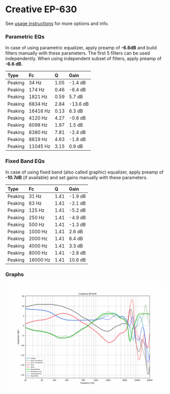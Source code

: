 # Creative EP-630
See [usage instructions](https://github.com/jaakkopasanen/AutoEq#usage) for more options and info.

### Parametric EQs
In case of using parametric equalizer, apply preamp of **-6.6dB** and build filters manually
with these parameters. The first 5 filters can be used independently.
When using independent subset of filters, apply preamp of **-6.6 dB**.

| Type    | Fc       |    Q | Gain     |
|:--------|:---------|:-----|:---------|
| Peaking | 34 Hz    | 1.05 | -1.4 dB  |
| Peaking | 174 Hz   | 0.46 | -6.4 dB  |
| Peaking | 1821 Hz  | 0.59 | 5.7 dB   |
| Peaking | 6834 Hz  | 2.84 | -13.6 dB |
| Peaking | 16416 Hz | 0.13 | 6.3 dB   |
| Peaking | 4120 Hz  | 4.27 | -0.8 dB  |
| Peaking | 6098 Hz  | 1.97 | 1.5 dB   |
| Peaking | 6380 Hz  | 7.81 | -2.4 dB  |
| Peaking | 8819 Hz  | 4.63 | -1.8 dB  |
| Peaking | 11045 Hz | 3.15 | 0.9 dB   |

### Fixed Band EQs
In case of using fixed band (also called graphic) equalizer, apply preamp of **-10.7dB**
(if available) and set gains manually with these parameters.

| Type    | Fc       |    Q | Gain    |
|:--------|:---------|:-----|:--------|
| Peaking | 31 Hz    | 1.41 | -1.9 dB |
| Peaking | 63 Hz    | 1.41 | -2.1 dB |
| Peaking | 125 Hz   | 1.41 | -5.2 dB |
| Peaking | 250 Hz   | 1.41 | -4.9 dB |
| Peaking | 500 Hz   | 1.41 | -1.3 dB |
| Peaking | 1000 Hz  | 1.41 | 2.6 dB  |
| Peaking | 2000 Hz  | 1.41 | 6.4 dB  |
| Peaking | 4000 Hz  | 1.41 | 3.3 dB  |
| Peaking | 8000 Hz  | 1.41 | -2.8 dB |
| Peaking | 16000 Hz | 1.41 | 10.6 dB |

### Graphs
![](./Creative%20EP-630.png)